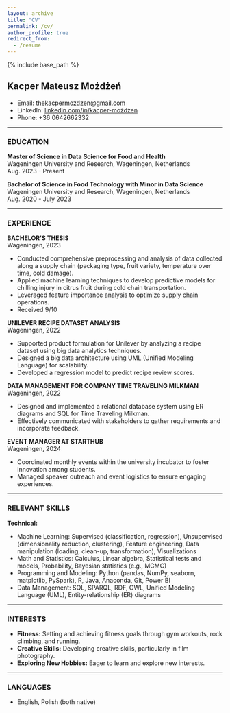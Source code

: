 ```yaml
---
layout: archive
title: "CV"
permalink: /cv/
author_profile: true
redirect_from:
  - /resume
---
```


{% include base_path %}

## Kacper Mateusz Możdżeń
- Email: thekacpermozdzen@gmail.com
- LinkedIn: [linkedin.com/in/kacper-możdżeń](https://www.linkedin.com/in/kacper-możdżeń)
- Phone: +36 0642662332

---

### EDUCATION

**Master of Science in Data Science for Food and Health**  
Wageningen University and Research, Wageningen, Netherlands  
Aug. 2023 - Present

**Bachelor of Science in Food Technology with Minor in Data Science**  
Wageningen University and Research, Wageningen, Netherlands  
Aug. 2020 - July 2023

---

### EXPERIENCE

**BACHELOR'S THESIS**  
Wageningen, 2023

- Conducted comprehensive preprocessing and analysis of data collected along a supply chain (packaging type, fruit variety, temperature over time, cold damage).
- Applied machine learning techniques to develop predictive models for chilling injury in citrus fruit during cold chain transportation.
- Leveraged feature importance analysis to optimize supply chain operations.
- Received 9/10

**UNILEVER RECIPE DATASET ANALYSIS**  
Wageningen, 2022

- Supported product formulation for Unilever by analyzing a recipe dataset using big data analytics techniques.
- Designed a big data architecture using UML (Unified Modeling Language) for scalability.
- Developed a regression model to predict recipe review scores.

**DATA MANAGEMENT FOR COMPANY TIME TRAVELING MILKMAN**  
Wageningen, 2022

- Designed and implemented a relational database system using ER diagrams and SQL for Time Traveling Milkman.
- Effectively communicated with stakeholders to gather requirements and incorporate feedback.

**EVENT MANAGER AT STARTHUB**  
Wageningen, 2024

- Coordinated monthly events within the university incubator to foster innovation among students.
- Managed speaker outreach and event logistics to ensure engaging experiences.

---

### RELEVANT SKILLS

**Technical:**
- Machine Learning: Supervised (classification, regression), Unsupervised (dimensionality reduction, clustering), Feature engineering, Data manipulation (loading, clean-up, transformation), Visualizations
- Math and Statistics: Calculus, Linear algebra, Statistical tests and models, Probability, Bayesian statistics (e.g., MCMC)
- Programming and Modeling: Python (pandas, NumPy, seaborn, matplotlib, PySpark), R, Java, Anaconda, Git, Power BI
- Data Management: SQL, SPARQL, RDF, OWL, Unified Modeling Language (UML), Entity-relationship (ER) diagrams

---

### INTERESTS

- **Fitness:** Setting and achieving fitness goals through gym workouts, rock climbing, and running.
- **Creative Skills:** Developing creative skills, particularly in film photography.
- **Exploring New Hobbies:** Eager to learn and explore new interests.

---

### LANGUAGES

- English, Polish (both native)
